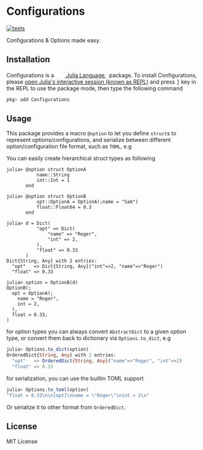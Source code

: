 # Configurations

[![tests](https://github.com/Roger-luo/Configurations.jl/workflows/tests/badge.svg)](https://github.com/Roger-luo/Configurations.jl/actions)

Configurations & Options made easy.

## Installation

<p>
Configurations is a &nbsp;
    <a href="https://julialang.org">
        <img src="https://raw.githubusercontent.com/JuliaLang/julia-logo-graphics/master/images/julia.ico" width="16em">
        Julia Language
    </a>
    &nbsp; package. To install Configurations,
    please <a href="https://docs.julialang.org/en/v1/manual/getting-started/">open
    Julia's interactive session (known as REPL)</a> and press <kbd>]</kbd> key in the REPL to use the package mode, then type the following command
</p>

```julia
pkg> add Configurations
```

## Usage

This package provides a macro `@option` to let you define `struct`s to represent options/configurations, and serialize between
different option/configuration file format, such as `TOML`, e.g

You can easily create hierarchical struct types as following

```julia-repl
julia> @option struct OptionA
           name::String
           int::Int = 1
       end

julia> @option struct OptionB
           opt::OptionA = OptionA(;name = "Sam")
           float::Float64 = 0.3
       end

julia> d = Dict(
           "opt" => Dict(
               "name" => "Roger",
               "int" => 2,
           ),
           "float" => 0.33
       )
Dict{String, Any} with 2 entries:
  "opt"   => Dict{String, Any}("int"=>2, "name"=>"Roger")
  "float" => 0.33

julia> option = OptionB(d)
OptionB(;
  opt = OptionA(;
    name = "Roger",
    int = 2,
  ),
  float = 0.33,
)
```

for option types you can always convert `AbstractDict` to a given option type,
or convert them back to dictionary via `Options.to_dict`, e.g

```julia
julia> Options.to_dict(option)
OrderedDict{String, Any} with 2 entries:
  "opt"   => OrderedDict{String, Any}("name"=>"Roger", "int"=>2)
  "float" => 0.33
```

for serialization, you can use the builtin TOML support

```julia
julia> Options.to_toml(option)
"float = 0.33\n\n[opt]\nname = \"Roger\"\nint = 2\n"
```

Or serialize it to other format from `OrderedDict`.

## License

MIT License
